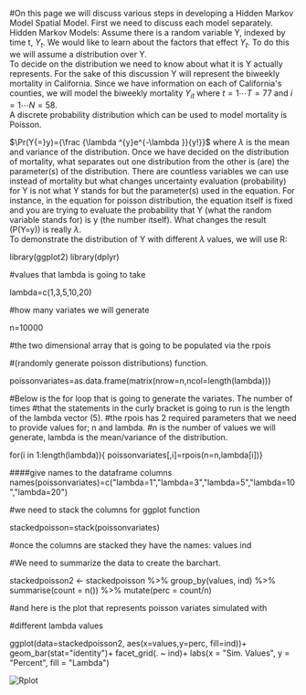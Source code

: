 #On this page we will discuss various steps in developing a Hidden Markov Model Spatial Model. 
First we need to discuss each model separately. 
Hidden Markov Models:
Assume there is a random variable Y, indexed by time t, $Y_{t}$. We would like to learn about the factors that effect $Y_{t}$. To do this we will assume a distribution over Y.  
To decide on the distribution we need to know about what it is Y actually represents. 
For the sake of this discussion Y will represent the biweekly mortality in California. 
Since we have information on each of California's counties, we will model the biweekly mortality $Y_{it}$ where $t=1 \cdots T=77$ and $i=1 \cdots N=58$.  
A discrete probability distribution which can be used to model mortality is Poisson. 

 $\Pr(Y{=}y)={\frac {\lambda ^{y}e^{-\lambda }}{y!}}$ where $\lambda$ is the mean and variance of the distribution. 
Once we have decided on the distribution of mortality, what separates out one distribution from the other is (are) the parameter(s) of the distribution. There are countless variables we can use instead of mortality but what changes uncertainty evaluation (probability) for Y is not what Y stands for but the parameter(s) used in the equation. 
For instance, in the equation for poisson distribution, the equation itself is fixed and you are trying to evaluate the probability that Y (what the random variable stands for) is y (the number itself). What changes the result (P(Y=y)) is really $\lambda$.   
To demonstrate the distribution of Y with different $\lambda$ values, we will use R:

library(ggplot2)
library(dplyr)

#values that lambda is going to take

lambda=c(1,3,5,10,20)

#how many variates we will generate

n=10000

#the two dimensional array that is going to be populated via the rpois 

#(randomly generate poisson distributions) function.

poissonvariates=as.data.frame(matrix(nrow=n,ncol=length(lambda)))

#Below is the for loop that is going to generate the variates. The number of times 
#that the statements in the curly bracket is going to run is the length of the lambda vector (5).
#the rpois has 2 required parameters that we need to provide values for; n and lambda. 
#n is the number of values we will generate, lambda is the mean/variance of the distribution. 

for(i in 1:length(lambda)){
poissonvariates[,i]=rpois(n=n,lambda[i])}

####give names to the dataframe columns
names(poissonvariates)=c("lambda=1","lambda=3","lambda=5","lambda=10","lambda=20")

#we need to stack the columns for ggplot function

stackedpoisson=stack(poissonvariates)

#once the columns are stacked they have the names: values ind

#We need to summarize the data to create the barchart.

stackedpoisson2 <- stackedpoisson %>% 
  group_by(values, ind) %>% 
  summarise(count = n()) %>% 
  mutate(perc = count/n) 
  
#and here is the plot that represents poisson variates simulated with 

#different lambda values

ggplot(data=stackedpoisson2, aes(x=values,y=perc, fill=ind))+
  geom_bar(stat="identity")+
  facet_grid(. ~ ind)+
  labs(x = "Sim. Values", y = "Percent", fill = "Lambda")
  
  
![Rplot](https://github.com/mmusal/mmusal.github.io/assets/11746560/32b2a741-5c22-4a1c-8898-d7d3b8b6e442)

